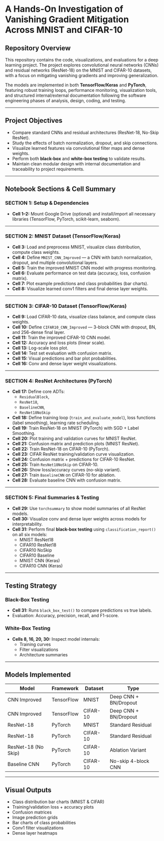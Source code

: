 # A Hands-On Investigation of Vanishing Gradient Mitigation Across MNIST and CIFAR-10

## Repository Overview

This repository contains the code, visualizations, and evaluations for a deep learning project. The project explores convolutional neural networks (CNNs) and residual networks (ResNet-18) on the MNIST and CIFAR-10 datasets, with a focus on mitigating vanishing gradients and improving generalization.

The models are implemented in both **TensorFlow/Keras** and **PyTorch**, featuring robust training loops, performance monitoring, visualization tools, and structured internal/external documentation following the software engineering phases of analysis, design, coding, and testing.

---

## Project Objectives

- Compare standard CNNs and residual architectures (ResNet-18, No-Skip ResNet).
- Study the effects of batch normalization, dropout, and skip connections.
- Visualize learned features via convolutional filter maps and dense weights.
- Perform both **black-box** and **white-box testing** to validate results.
- Maintain clean modular design with internal documentation and traceability to project requirements.

---

## Notebook Sections & Cell Summary

### SECTION 1: Setup & Dependencies
- **Cell 1–2:** Mount Google Drive (optional) and install/import all necessary libraries (TensorFlow, PyTorch, scikit-learn, seaborn).

---

### SECTION 2: MNIST Dataset (TensorFlow/Keras)
- **Cell 3:** Load and preprocess MNIST, visualize class distribution, compute class weights.
- **Cell 4:** Define `MNIST_CNN_Improved` — a CNN with batch normalization, dropout, and multiple convolutional layers.
- **Cell 5:** Train the improved MNIST CNN model with progress monitoring.
- **Cell 6:** Evaluate performance on test data (accuracy, loss, confusion matrix).
- **Cell 7:** Plot example predictions and class probabilities (bar charts).
- **Cell 8:** Visualize learned conv1 filters and final dense layer weights.

---

### SECTION 3: CIFAR-10 Dataset (TensorFlow/Keras)
- **Cell 9:** Load CIFAR-10 data, visualize class balance, and compute class weights.
- **Cell 10:** Define `CIFAR10_CNN_Improved` — 3-block CNN with dropout, BN, and 256-dense final layer.
- **Cell 11:** Train the improved CIFAR-10 CNN model.
- **Cell 12:** Accuracy and loss plots (linear scale).
- **Cell 13:** Log-scale loss plot.
- **Cell 14:** Test set evaluation with confusion matrix.
- **Cell 15:** Visual predictions and bar plot probabilities.
- **Cell 16:** Conv and dense layer weight visualizations.

---

### SECTION 4: ResNet Architectures (PyTorch)
- **Cell 17:** Define core ADTs:  
  - `ResidualBlock`,  
  - `ResNet18`,  
  - `BaselineCNN`,  
  - `ResNet18NoSkip`
- **Cell 18:** Define training loop (`train_and_evaluate_model`), loss functions (label smoothing), learning rate scheduling.
- **Cell 19:** Train ResNet-18 on MNIST (PyTorch) with SGD + Label Smoothing.
- **Cell 20:** Plot training and validation curves for MNIST ResNet.
- **Cell 21:** Confusion matrix and prediction plots (MNIST ResNet).
- **Cell 22:** Train ResNet-18 on CIFAR-10 (PyTorch).
- **Cell 23:** CIFAR ResNet training/validation curve visualization.
- **Cell 24:** Confusion matrix + predictions for CIFAR-10 ResNet.
- **Cell 25:** Train `ResNet18NoSkip` on CIFAR-10.
- **Cell 26:** Show loss/accuracy curves (no-skip variant).
- **Cell 27:** Train `BaselineCNN` on CIFAR-10 for ablation.
- **Cell 28:** Evaluate baseline CNN with confusion matrix.

---

### SECTION 5: Final Summaries & Testing
- **Cell 29:** Use `torchsummary` to show model summaries of all ResNet models.
- **Cell 30:** Visualize conv and dense layer weights across models for interpretability.
- **Cell 31:** Perform final **black-box testing** using `classification_report()` on all six models:
  - MNIST ResNet18  
  - CIFAR10 ResNet18  
  - CIFAR10 NoSkip  
  - CIFAR10 Baseline  
  - MNIST CNN (Keras)  
  - CIFAR10 CNN (Keras)

---

## Testing Strategy

### Black-Box Testing
- **Cell 31:** Runs `black_box_test()` to compare predictions vs true labels.
- Evaluation: Accuracy, precision, recall, and F1-score.

### White-Box Testing
- **Cells 8, 16, 20, 30:** Inspect model internals:
  - Training curves
  - Filter visualizations
  - Architecture summaries

---

## Models Implemented

| Model                 | Framework | Dataset   | Type               |
|----------------------|-----------|-----------|--------------------|
| CNN Improved          | TensorFlow| MNIST     | Deep CNN + BN/Dropout |
| CNN Improved          | TensorFlow| CIFAR-10  | Deep CNN + BN/Dropout |
| ResNet-18             | PyTorch   | MNIST     | Standard Residual  |
| ResNet-18             | PyTorch   | CIFAR-10  | Standard Residual  |
| ResNet-18 (No Skip)   | PyTorch   | CIFAR-10  | Ablation Variant   |
| Baseline CNN          | PyTorch   | CIFAR-10  | No-skip 4-block CNN|

---

## Visual Outputs

- Class distribution bar charts (MNIST & CIFAR)
- Training/validation loss + accuracy plots
- Confusion matrices
- Image prediction grids
- Bar charts of class probabilities
- Conv1 filter visualizations
- Dense layer heatmaps



